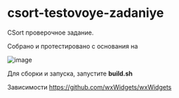 # csort-testovoye-zadaniye
CSort проверочное задание.



Собрано и протестировано с основания на 

![image](https://user-images.githubusercontent.com/6493857/171844139-d8fa3d4b-708e-40ee-94fb-9ff308527e94.png)


Для сборки и запуска, запустите **build.sh**


Зависимости
https://github.com/wxWidgets/wxWidgets
